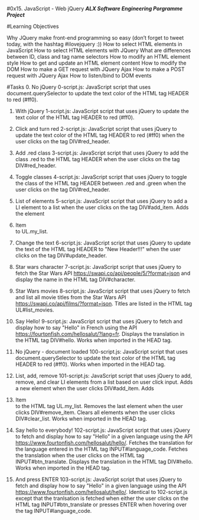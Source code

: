 #0x15. JavaScript - Web jQuery
***ALX Software Engineering Porgramme Project***

#Learning Objectives

Why JQuery make front-end programming so easy (don’t forget to tweet today, with the hashtag #ilovejquery :))
How to select HTML elements in JavaScript
How to select HTML elements with JQuery
What are differences between ID, class and tag name selectors
How to modify an HTML element style
How to get and update an HTML element content
How to modify the DOM
How to make a GET request with JQuery Ajax
How to make a POST request with JQuery Ajax
How to listen/bind to DOM events

#Tasks
0. No jQuery
0-script.js: JavaScript script that uses document.querySelector to update the text color of the HTML tag HEADER to red (#ff0).

1. With jQuery
1-script.js: JavaScript script that uses jQuery to update the text color of the HTML tag HEADER to red (#ff0).

2. Click and turn red
2-script.js: JavaScript script that uses jQuery to update the text color of the HTML tag HEADER to red (#ff0) when the user clicks on the tag DIV#red_header.

3. Add .red class
3-script.js: JavaScript script that uses jQuery to add the class .red to the HTML tag HEADER when the user clicks on the tag DIV#red_header.

4. Toggle classes
4-script.js: JavaScript script that uses jQuery to toggle the class of the HTML tag HEADER between .red and .green when the user clicks on the tag DIV#red_header.

5. List of elements
5-script.js: JavaScript script that uses jQuery to add a LI element to a list when the user clicks on the tag DIV#add_item.
Adds the element <li>Item</li> to UL.my_list.

6. Change the text
6-script.js: JavaScript script that uses jQuery to update the text of the HTML tag HEADER to "New Header!!!" when the user clicks on the tag DIV#update_header.

7. Star wars character
7-script.js: JavaScript script that uses jQuery to fetch the Star Wars API https://swapi.co/api/people/5/?format=json and display the name in the HTML tag DIV#character.

8. Star Wars movies
8-script.js: JavaScript script that uses jQuery to fetch and list all movie titles from the Star Wars API https://swapi.co/api/films/?format=json.
Titles are listed in the HTML tag UL#list_movies.

9. Say Hello!
9-script.js: JavaScript script that uses jQuery to fetch and display how to say "Hello" in French using the API https://fourtonfish.com/hellosalut/?lang=fr.
Displays the translation in the HTML tag DIV#hello.
Works when imported in the HEAD tag.

10. No jQuery - document loaded
100-script.js: JavaScript script that uses document.querySelector to update the text color of the HTML tag HEADER to red (#ff0).
Works when imported in the HEAD tag.

11. List, add, remove
101-script.js: JavaScript script that uses jQuery to add, remove, and clear LI elements from a list based on user click input.
Adds a new element when the user clicks DIV#add_item.
Adds <li>Item</li> to the HTML tag UL.my_list.
Removes the last element when the user clicks DIV#remove_item.
Clears all elements when the user clicks DIV#clear_list.
Works when imported in the HEAD tag.

12. Say hello to everybody!
102-script.js: JavaScript script that uses jQuery to fetch and display how to say "Hello" in a given language using the API https://www.fourtonfish.com/hellosalut/hello/.
Fetches the translation for the language entered in the HTML tag INPUT#language_code.
Fetches the translation when the user clicks on the HTML tag INPUT#btn_translate.
Displays the translation in the HTML tag DIV#hello.
Works when imported in the HEAD tag.

13. And press ENTER
103-script.js: JavaScript script that uses jQuery to fetch and display how to say "Hello" in a given language using the API https://www.fourtonfish.com/hellosalut/hello/.
Identical to 102-script.js except that the tranlsation is fetched when either the user clicks on the HTML tag INPUT#btn_translate or presses ENTER when hovering over the tag INPUT#language_code.

